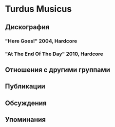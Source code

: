 # Turdus Musicus



## Дискография

### "Here Goes!" 2004, Hardcore



### "At The End Of The Day" 2010, Hardcore




## Отношения с другими группами


## Публикации


## Обсуждения


## Упоминания

